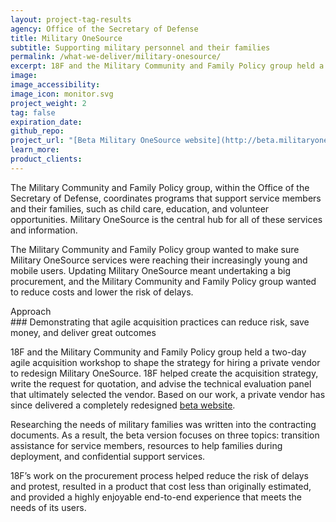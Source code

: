 ```yaml
---
layout: project-tag-results
agency: Office of the Secretary of Defense
title: Military OneSource
subtitle: Supporting military personnel and their families
permalink: /what-we-deliver/military-onesource/
excerpt: 18F and the Military Community and Family Policy group held a two-day agile acquisition workshop to shape the strategy for hiring a private vendor to redesign Military OneSource.
image:
image_accessibility: 
image_icon: monitor.svg
project_weight: 2
tag: false
expiration_date:
github_repo:
project_url: "[Beta Military OneSource website](http://beta.militaryonesource.mil)"
learn_more:
product_clients:
---
```


The Military Community and Family Policy group, within the Office of the
Secretary of Defense, coordinates programs that support service members
and their families, such as child care, education, and volunteer
opportunities. Military OneSource is the central hub for all of these
services and information.

The Military Community and Family Policy group wanted to make sure
Military OneSource services were reaching their increasingly young and
mobile users. Updating Military OneSource meant undertaking a big
procurement, and the Military Community and Family Policy group wanted
to reduce costs and lower the risk of delays.

<div class="small-caps">Approach</div>
### Demonstrating that agile acquisition practices can reduce risk, save money, and deliver great outcomes

18F and the Military Community and Family Policy group held a two-day
agile acquisition workshop to shape the strategy for hiring a private
vendor to redesign Military OneSource. 18F helped create the acquisition
strategy, write the request for quotation, and advise the technical
evaluation panel that ultimately selected the vendor. Based on our work,
a private vendor has since delivered a completely redesigned [beta
website](http://beta.militaryonesource.mil).

Researching the needs of military families was written into the
contracting documents. As a result, the beta version focuses on three
topics: transition assistance for service members, resources to help
families during deployment, and confidential support services.

18F’s work on the procurement process helped reduce the risk of delays
and protest, resulted in a product that cost less than originally
estimated, and provided a highly enjoyable end-to-end experience that
meets the needs of its users.
